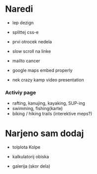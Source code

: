# Naredi

- lep dezign

- splittej css-e

- prvi otrocek nedela

- slow scroll na linke

- mailto cancer

- google maps embed properly

- nek crazy kamp video presentation

### Activiy page

- rafting, kanujing, kayaking, SUP-ing
- swimming, fishing(karte)
- biking / hiking trails (interektive meps?)

# Narjeno sam dodaj

- tolplota Kolpe

- kalkulatorij obiska

- galerija (skor dela) 


